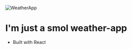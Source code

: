 ![WeatherApp](https://res.cloudinary.com/dr24t0rw2/image/upload/v1659806343/Frame_1028_ia5pp9.png)
# I'm just a smol weather-app
<ul>
  <li>Built with React</li>
</ul>
